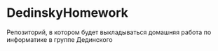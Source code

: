 # DedinskyHomework
Репозиторий, в котором будет выкладываться домашняя работа по информатике в группе Дединского
